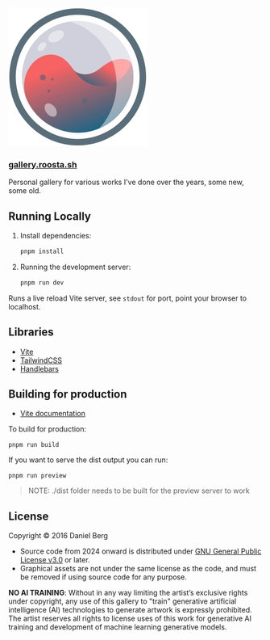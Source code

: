 <img src="./public/logo.svg">
<h3><a href="https://gallery.roosta.sh">gallery.roosta.sh</a></h3>

Personal gallery for various works I've done over the years, some new, some old.

## Running Locally

1. Install dependencies:
    ```sh
    pnpm install
    ```
2. Running the development server:
    ```sh
    pnpm run dev
    ```
Runs a live reload Vite server, see `stdout` for port, point your browser to localhost.

## Libraries

- [Vite](https://vitejs.dev/)
- [TailwindCSS](https://tailwindcss.com)
- [Handlebars](https://handlebarsjs.com/)

## Building for production

- [Vite documentation](https://vitejs.dev/guide/build.html)

To build for production:

```shell
pnpm run build
```

If you want to serve the dist output you can run:

```shell
pnpm run preview
```

> NOTE: ./dist folder needs to be built for the preview server to work


## License

Copyright © 2016 Daniel Berg

- Source code from 2024 onward is distributed under [GNU General Public License v3.0](LICENSE) or later.
- Graphical assets are not under the same license as the code, and must be
  removed if using source code for any purpose.

**NO AI TRAINING**: Without in any way limiting the artist’s exclusive rights
under copyright, any use of this gallery to "train" generative artificial
intelligence (AI) technologies to generate artwork is expressly prohibited. The
artist reserves all rights to license uses of this work for generative AI
training and development of machine learning generative models.


